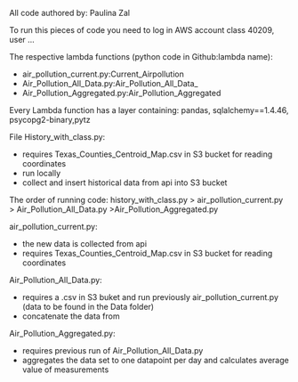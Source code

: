 All code authored by: Paulina Zal

To run this pieces of code you need to log in AWS account class 40209, user ...

The respective lambda functions (python code in Github:lambda name):<br>
  - air_pollution_current.py:Current_Airpollution<br>
  - Air_Pollution_All_Data.py:Air_Pollution_All_Data_<br>
  - Air_Pollution_Aggregated.py:Air_Pollution_Aggregated<br>

Every Lambda function has a layer containing: pandas, sqlalchemy==1.4.46, psycopg2-binary,pytz 

File History_with_class.py:
- requires Texas_Counties_Centroid_Map.csv in S3 bucket for reading coordinates
- run locally
- collect and insert historical data from api into S3 bucket

The order of running code: 
history_with_class.py > air_pollution_current.py > Air_Pollution_All_Data.py >Air_Pollution_Aggregated.py

air_pollution_current.py:
- the new data is collected from api
- requires Texas_Counties_Centroid_Map.csv in S3 bucket for reading coordinates
  
Air_Pollution_All_Data.py:
- requires a .csv in S3 buket and run previously air_pollution_current.py (data to be found in the Data folder)
- concatenate the data from 
  
Air_Pollution_Aggregated.py:
- requires previous run of Air_Pollution_All_Data.py
- aggregates the data set to one datapoint per day and calculates average value of measurements
  
